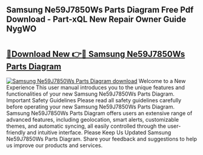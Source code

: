 ## Samsung Ne59J7850Ws Parts Diagram Free Pdf Download - Part-xQL New Repair Owner Guide NygWO

# <h2><a href="http://dfhcfs.blite.top/?on=Samsung+Ne59J7850Ws+Parts+Diagram">🔗Download New 👉🔴 Samsung Ne59J7850Ws Parts Diagram</a></h2>

[![Samsung Ne59J7850Ws Parts Diagram download](https://i.imgur.com/lujVjoI.png)](http://dfhcfs.blite.top/?on=Samsung+Ne59J7850Ws+Parts+Diagram)
Welcome to a New Experience This user manual introduces you to the unique features and functionalities of your new Samsung Ne59J7850Ws Parts Diagram. Important Safety Guidelines Please read all safety guidelines carefully before operating your new Samsung Ne59J7850Ws Parts Diagram. Samsung Ne59J7850Ws Parts Diagram offers users an extensive range of advanced features, including geolocation, smart alerts, customizable themes, and automatic syncing, all easily controlled through the user-friendly and intuitive interface. Please Keep Us Updated Samsung Ne59J7850Ws Parts Diagram. Share your feedback and suggestions to help us improve our products and services.
